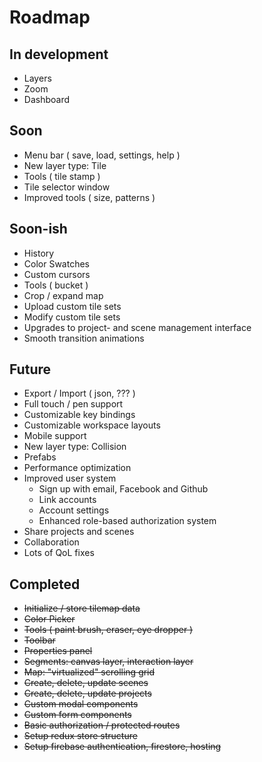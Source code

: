 # Roadmap

## In development
- Layers
- Zoom
- Dashboard

## Soon
- Menu bar ( save, load, settings, help )
- New layer type: Tile
- Tools ( tile stamp )
- Tile selector window
- Improved tools ( size, patterns )

## Soon-ish
- History
- Color Swatches
- Custom cursors
- Tools ( bucket )
- Crop / expand map
- Upload custom tile sets
- Modify custom tile sets
- Upgrades to project- and scene management interface
- Smooth transition animations

## Future
- Export / Import ( json, ??? )
- Full touch / pen support
- Customizable key bindings
- Customizable workspace layouts
- Mobile support
- New layer type: Collision
- Prefabs
- Performance optimization
- Improved user system
  - Sign up with email, Facebook and Github
  - Link accounts
  - Account settings
  - Enhanced role-based authorization system
- Share projects and scenes
- Collaboration
- Lots of QoL fixes


## Completed
- ~~Initialize / store tilemap data~~
- ~~Color Picker~~
- ~~Tools ( paint brush, eraser, eye dropper )~~
- ~~Toolbar~~
- ~~Properties panel~~
- ~~Segments: canvas layer, interaction layer~~
- ~~Map: "virtualized" scrolling grid~~
- ~~Create, delete, update scenes~~
- ~~Create, delete, update projects~~
- ~~Custom modal components~~
- ~~Custom form components~~
- ~~Basic authorization / protected routes~~
- ~~Setup redux store structure~~
- ~~Setup firebase authentication, firestore, hosting~~
